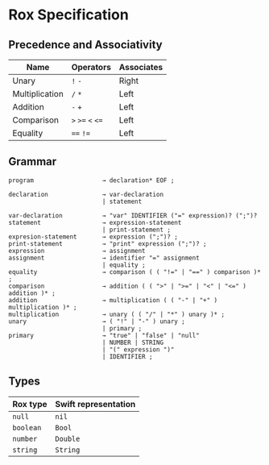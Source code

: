 # Rox Specification


## Precedence and Associativity

|  Name           | Operators        |  Associates  |
|-----------------|------------------|--------------|
| Unary           |`!` `-`           |    Right     |
| Multiplication  |`/` `*`           |    Left      |
| Addition        |`-` `+`           |    Left      |
| Comparison      |`>` `>=` `<` `<=` |    Left      |
| Equality        |`==` `!=`         |    Left      |

## Grammar

```
program                   → declaration* EOF ;

declaration               → var-declaration
                          | statement

var-declaration           → "var" IDENTIFIER ("=" expression)? (";")?
statement                 → expression-statement
                          | print-statement ;
expresion-statement       → expression (";")? ;
print-statement           → "print" expression (";")? ;
expression                → assignment
assignment                → identifier "=" assignment
                          | equality ;
equality                  → comparison ( ( "!=" | "==" ) comparison )* ;
comparison                → addition ( ( ">" | ">=" | "<" | "<=" ) addition )* ;
addition                  → multiplication ( ( "-" | "+" ) multiplication )* ;
multiplication            → unary ( ( "/" | "*" ) unary )* ;
unary                     → ( "!" | "-" ) unary ;
                          | primary ;
primary                   → "true" | "false" | "null"
                          | NUMBER | STRING
                          | "(" expression ")"
                          | IDENTIFIER ;
```

## Types

| Rox type  |	Swift representation   |
|-----------|------------------------|
| `null`	  |        `nil`           |
| `boolean`	|        `Bool`          |
| `number`	|        `Double`        |
| `string`	|        `String`        |
